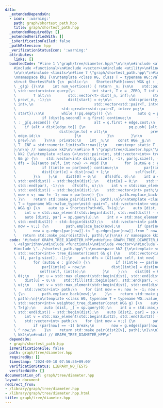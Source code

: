 ```yaml
---
data:
  _extendedDependsOn:
  - icon: ':warning:'
    path: graph/shortest_path.hpp
    title: graph/shortest_path.hpp
  _extendedRequiredBy: []
  _extendedVerifiedWith: []
  _isVerificationFailed: false
  _pathExtension: hpp
  _verificationStatusIcon: ':warning:'
  attributes:
    links: []
  bundledCode: "#line 1 \"graph/tree/diameter.hpp\"\n\n\n\n#include <algorithm>\n\
    #include <functional>\n#include <vector>\n#include <utility>\n#line 1 \"graph/shortest_path.hpp\"\
    \n\n\n\n#include <limits>\n#line 7 \"graph/shortest_path.hpp\"\n#include <queue>\n\
    \nnamespace kk2 {\n\ntemplate <class WG, class T = typename WG::value_type>\n\
    struct ShortestPath {\n  public:\n    ShortestPath(const WG& g) : _n(g.size()),\
    \ _g(g) {}\n\n    int num_vertices() { return _n; }\n\n    std::pair<std::vector<T>,\
    \ std::vector<int>> query(\n        int start, T e = _ZERO, T inf = _INF) {\n\
    \        T alt;\n        std::vector<T> dist(_n, inf);\n        std::vector<int>\
    \ prev(_n, -1);\n        dist[start] = e;\n\n        std::priority_queue<std::pair<T,\
    \ int>,\n                            std::vector<std::pair<T, int>>,\n       \
    \                     std::greater<std::pair<T, int>>> pq;\n        pq.push({e,\
    \ start});\n\n        while (!pq.empty()) {\n            auto q = pq.top(); pq.pop();\n\
    \            if (dist[q.second] < q.first) continue;\n            for (auto edge\
    \ : _g[q.second]) {\n                alt = q.first + edge.cost;\n            \
    \    if (alt < dist[edge.to]) {\n                    pq.push( {alt, edge.to} );\n\
    \                    dist[edge.to] = alt;\n                    prev[edge.to] =\
    \ edge.id;\n                }\n            }\n        }\n\n        return {dist,\
    \ prev};\n    }\n\n  private:\n    int _n;\n    const WG& _g;\n    constexpr static\
    \ T _INF = std::numeric_limits<T>::max();\n    constexpr static T _ZERO = T();\n\
    };\n\n} // namespace kk2\n\n\n#line 9 \"graph/tree/diameter.hpp\"\n\nnamespace\
    \ kk2 {\n\ntemplate <class G>\nstd::pair<int, std::vector<int>> tree_diameter(const\
    \ G& g) {\n    std::vector<int> dist(g.size(), -1), par(g.size(), -1);\n    auto\
    \ dfs = [&](auto self, int now) -> void {\n        for (auto& e : g[now]) {\n\
    \            if ((int)e == par[now]) continue;\n            par[(int)e] = now;\n\
    \            dist[(int)e] = dist[now] + 1;\n            self(self, (int)e);\n\
    \        }\n    };\n    dist[0] = 0;\n    dfs(dfs, 0);\n    int u = std::max_element(std::begin(dist),\
    \ std::end(dist)) - std::begin(dist);\n    dist[u] = 0;\n    std::fill(std::begin(par),\
    \ std::end(par), -1);\n    dfs(dfs, u);\n    int v = std::max_element(std::begin(dist),\
    \ std::end(dist)) - std::begin(dist);\n    std::vector<int> path;\n    for (int\
    \ now = v; now != -1; now = par[now]) {\n        path.emplace_back(now);\n   \
    \ }\n    return std::make_pair(dist[v], path);\n}\n\ntemplate <class WG, typename\
    \ T = typename WG::value_type>\nstd::pair<T, std::vector<int>> weighted_tree_diameter(const\
    \ WG& g) {\n    auto sp = ShortestPath<WG, T>(g);\n    auto [dist, _] = sp.query(0);\n\
    \    int u = std::max_element(std::begin(dist), std::end(dist)) - std::begin(dist);\n\
    \    auto [dist2, par] = sp.query(u);\n    int v = std::max_element(std::begin(dist2),\
    \ std::end(dist2)) - std::begin(dist2);\n    std::vector<int> path;\n    for (int\
    \ now = v;;) {\n        path.emplace_back(now);\n        if (par[now] == -1) break;\n\
    \        now = g.edges[par[now]].to ^ g.edges[par[now]].from ^ now;\n    }\n \
    \   return std::make_pair(dist2[v], path);\n}\n\n} // namespace kk2\n\n\n"
  code: "#ifndef GRAPH_TREE_DIAMETER_HPP\n#define GRAPH_TREE_DIAMETER_HPP 1\n\n#include\
    \ <algorithm>\n#include <functional>\n#include <vector>\n#include <utility>\n\
    #include \"../shortest_path.hpp\"\n\nnamespace kk2 {\n\ntemplate <class G>\nstd::pair<int,\
    \ std::vector<int>> tree_diameter(const G& g) {\n    std::vector<int> dist(g.size(),\
    \ -1), par(g.size(), -1);\n    auto dfs = [&](auto self, int now) -> void {\n\
    \        for (auto& e : g[now]) {\n            if ((int)e == par[now]) continue;\n\
    \            par[(int)e] = now;\n            dist[(int)e] = dist[now] + 1;\n \
    \           self(self, (int)e);\n        }\n    };\n    dist[0] = 0;\n    dfs(dfs,\
    \ 0);\n    int u = std::max_element(std::begin(dist), std::end(dist)) - std::begin(dist);\n\
    \    dist[u] = 0;\n    std::fill(std::begin(par), std::end(par), -1);\n    dfs(dfs,\
    \ u);\n    int v = std::max_element(std::begin(dist), std::end(dist)) - std::begin(dist);\n\
    \    std::vector<int> path;\n    for (int now = v; now != -1; now = par[now])\
    \ {\n        path.emplace_back(now);\n    }\n    return std::make_pair(dist[v],\
    \ path);\n}\n\ntemplate <class WG, typename T = typename WG::value_type>\nstd::pair<T,\
    \ std::vector<int>> weighted_tree_diameter(const WG& g) {\n    auto sp = ShortestPath<WG,\
    \ T>(g);\n    auto [dist, _] = sp.query(0);\n    int u = std::max_element(std::begin(dist),\
    \ std::end(dist)) - std::begin(dist);\n    auto [dist2, par] = sp.query(u);\n\
    \    int v = std::max_element(std::begin(dist2), std::end(dist2)) - std::begin(dist2);\n\
    \    std::vector<int> path;\n    for (int now = v;;) {\n        path.emplace_back(now);\n\
    \        if (par[now] == -1) break;\n        now = g.edges[par[now]].to ^ g.edges[par[now]].from\
    \ ^ now;\n    }\n    return std::make_pair(dist2[v], path);\n}\n\n} // namespace\
    \ kk2\n\n#endif // GRAPH_TREE_DIAMETER_HPP\n"
  dependsOn:
  - graph/shortest_path.hpp
  isVerificationFile: false
  path: graph/tree/diameter.hpp
  requiredBy: []
  timestamp: '2024-09-10 07:56:55+09:00'
  verificationStatus: LIBRARY_NO_TESTS
  verifiedWith: []
documentation_of: graph/tree/diameter.hpp
layout: document
redirect_from:
- /library/graph/tree/diameter.hpp
- /library/graph/tree/diameter.hpp.html
title: graph/tree/diameter.hpp
---
```

